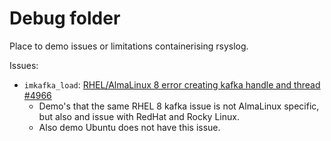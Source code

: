 # Debug folder

Place to demo issues or limitations containerising rsyslog.

Issues:

- `imkafka_load`: [RHEL/AlmaLinux 8 error creating kafka handle and thread #4966](https://github.com/rsyslog/rsyslog/issues/4966)
  - Demo's that the same RHEL 8 kafka issue is not AlmaLinux specific, but also and issue with RedHat and Rocky Linux.
  - Also demo Ubuntu does not have this issue.

